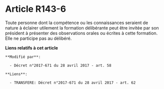 # Article R143-6

Toute personne dont la compétence ou les connaissances seraient de nature à éclairer utilement la formation délibérante peut
être invitée par son président à présenter des observations orales ou écrites à cette formation. Elle ne participe pas au
délibéré.

**Liens relatifs à cet article**

	**Modifié par**:

	  - Décret n°2017-671 du 28 avril 2017 - art. 58

	**Liens**:

	  - TRANSFERE: Décret n°2017-671 du 28 avril 2017 - art. 62
